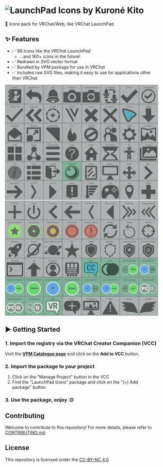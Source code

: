 # ![LaunchPad Icons by Kuroné Kito](https://kurone-kito.github.io/launchpad-icons/banner.png)

🚀 Icons pack for VRChat/Web, like VRChat LaunchPad.

## ✨ Features

- ✅ 96 Icons like the _VRChat LaunchPad_
  - ...and 160+ icons in the future!
- ✅ Redrawn in _SVG_ vector format
- ✅ Bundled by _VPM_ package for use in VRChat
- ✅ Includes raw SVG files, making it easy to use for applications other than VRChat

![Icons list](Website/icons1.png)
![Icons list](Website/icons2.png)

## ▶ Getting Started

### 1. Import the registry via the VRChat Creator Companion (VCC)

Visit the **[VPM Catalogue page](https://kurone-kito.github.io/vpm/)**
and click on the **Add to VCC** button.

### 2. Import the package to your project

1. Click on the "Manage Project" button in the VCC
2. Find the "LaunchPad Icons" package and click on the "(+) Add package" button

### 3. Use the package, enjoy :D

## Contributing

Welcome to contribute to this repository! For more details,
please refer to [CONTRIBUTING.md](.github/CONTRIBUTING.md).

## License

This repository is licensed under the [CC-BY-NC 4.0](LICENSE).
